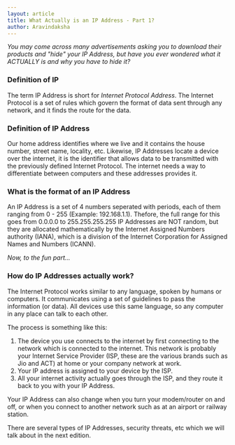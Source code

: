 ```yaml
---
layout: article
title: What Actually is an IP Address - Part 1?
author: Aravindaksha
---
```


*You may come across many advertisements asking you to download their products and "hide" your IP Address, but have you ever wondered what it  ACTUALLY is and why you have to hide it?*

### Definition of IP
The term IP Address is short for *Internet Protocol Address*. The Internet Protocol is a set of rules which govern the format of data sent through any network, and it finds the route for the data.

### Definition of IP Address
Our home address identifies where we live and it contains the house number, street name, locality, etc. Likewise, IP Addresses locate a device over the internet, it is the identifier that allows data to be transmitted with the previously defined Internet Protocol. The internet needs a way to differentiate between computers and these addresses provides it.

### What is the format of an IP Address
An IP Address is a set of 4 numbers seperated with periods, each of them ranging from 0 - 255 (Example: 192.168.1.1).
Thefore, the full range for this goes from 0.0.0.0 to 255.255.255.255
IP Addresses are NOT random, but they are allocated mathematically by the Internet Assigned Numbers authority (IANA), which is a division of the Internet Corporation for Assigned Names and Numbers (ICANN).

*Now, to the fun part...*

### How do IP Addresses actually work?
The Internet Protocol works similar to any language, spoken by humans or computers. It communicates using a set of guidelines to pass the information (or data). All devices use this same language, so any computer in any place can talk to each other. 

The process is something like this:
1. The device you use connects to the internet by first connecting to the network which is connected to the internet. This network is probably your Internet Service Provider (ISP, these are the various brands such as Jio and ACT) at home or your company network at work.
2. Your IP address is assigned to your device by the ISP.
3. All your internet activity actually goes through the ISP, and they route it back to you with your IP Address.

Your IP Address can also change when you turn your modem/router on and off, or when you connect to another network such as at an airport or railway station.


There are several types of IP Addresses, security threats, etc which we will talk about in the next edition. 
